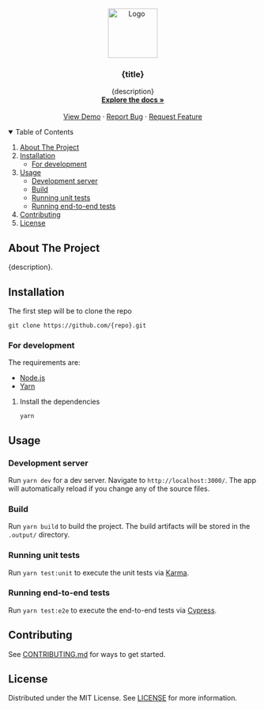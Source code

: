 <br />
<p align="center">
  <a href="https://github.com/{repo}">
    <img src="https://nuxtjs.org/design-kit/colored-logo.png" alt="Logo" width="100">
  </a>

<h3 align="center">{title}</h3>

  <p align="center">
    {description}
    <br />
    <a href="https://github.com/{repo}"><strong>Explore the docs »</strong></a>
    <br />
    <br />
    <a href="https://{author}.github.io/{name}/">View Demo</a>
    ·
    <a href="https://github.com/{repo}/issues/new?assignees=&labels=&template=bug_report.md&title=">Report Bug</a>
    ·
    <a href="https://github.com/{repo}/issues/new?assignees=&labels=&template=feature_request.md&title=">Request Feature</a>
  </p>

<!-- TABLE OF CONTENTS -->
<details open="open">
  <summary>Table of Contents</summary>
  <ol>
    <li>
      <a href="#about-the-project">About The Project</a>
    </li>
    <li>
      <a href="#installation">Installation</a>
      <ul>
        <li><a href="#for-development">For development</a></li>
      </ul>
    </li>
    <li>
      <a href="#usage">Usage</a>
      <ul>
        <li><a href="#development-server">Development server</a></li>
        <li><a href="#build">Build</a></li>
        <li><a href="#running-unit-tests">Running unit tests</a></li>
        <li><a href="#running-end-to-end-tests">Running end-to-end tests</a></li>
      </ul>
    </li>
    <li><a href="#contributing">Contributing</a></li>
    <li><a href="#license">License</a></li>
  </ol>
</details>

<!-- ABOUT THE PROJECT -->

## About The Project

{description}.

<!-- INSTALLATION -->

## Installation

The first step will be to clone the repo

```shell
git clone https://github.com/{repo}.git
```

### For development

The requirements are:

- [Node.js](https://nodejs.org/en/)
- [Yarn](https://yarnpkg.com/)

1. Install the dependencies
   ```shell
   yarn
   ```

<!-- USAGE EXAMPLES -->

## Usage

### Development server

Run `yarn dev` for a dev server. Navigate to `http://localhost:3000/`. The app will automatically reload if you change any of the source files.

### Build

Run `yarn build` to build the project. The build artifacts will be stored in the `.output/` directory.

### Running unit tests

Run `yarn test:unit` to execute the unit tests via [Karma](https://karma-runner.github.io).

### Running end-to-end tests

Run `yarn test:e2e` to execute the end-to-end tests via [Cypress](https://www.cypress.io/).

## Contributing

See [CONTRIBUTING.md](https://github.com/{repo}/blob/main/CONTRIBUTING.md) for ways to get started.

<!-- LICENSE -->

## License

Distributed under the MIT License. See [LICENSE](https://github.com/{repo}/blob/main/LICENSE) for more information.
